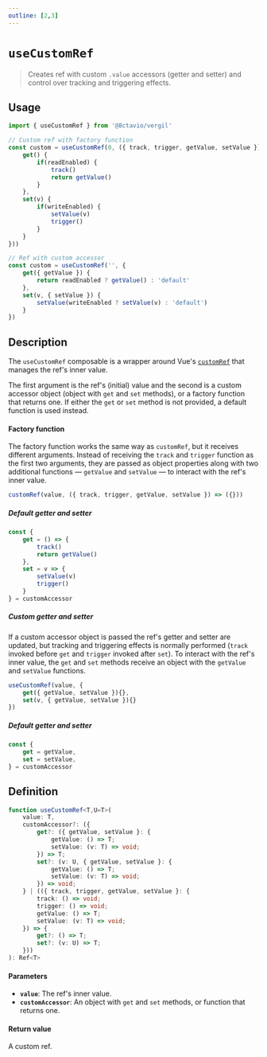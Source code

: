 ```yaml
---
outline: [2,3]
---
```


# `useCustomRef`

> Creates ref with custom `.value` accessors (getter and setter) and control over tracking and triggering effects.

## Usage

```js
import { useCustomRef } from '@8ctavio/vergil'

// Custom ref with factory function
const custom = useCustomRef(0, ({ track, trigger, getValue, setValue }) => ({
    get() {
        if(readEnabled) {
            track()
            return getValue()
        }
    },
    set(v) {
        if(writeEnabled) {
            setValue(v)
            trigger()
        }
    }
}))

// Ref with custom accessor
const custom = useCustomRef('', {
    get({ getValue }) {
        return readEnabled ? getValue() : 'default'
    },
    set(v, { setValue }) {
        setValue(writeEnabled ? setValue(v) : 'default')
    }
})
```

## Description

The `useCustomRef` composable is a wrapper around Vue's [`customRef`](https://vuejs.org/api/reactivity-advanced.html#customref) that manages the ref's inner value.

The first argument is the ref's (initial) value and the second is a custom accessor object (object with `get` and `set` methods), or a factory function that returns one. If either the `get` or `set` method is not provided, a default function is used instead.

#### Factory function

The factory function works the same way as `customRef`, but it receives different arguments. Instead of receiving the `track` and `trigger` function as the first two arguments, they are passed as object properties along with two additional functions — `getValue` and `setValue` — to interact with the ref's inner value.

```js
customRef(value, ({ track, trigger, getValue, setValue }) => ({}))
```

##### Default getter and setter

```js
const {
    get = () => {
        track()
        return getValue()
    },
    set = v => {
        setValue(v)
        trigger()
    }
} = customAccessor
```

##### Custom getter and setter

If a custom accessor object is passed the ref's getter and setter are updated, but tracking and triggering effects is normally performed (`track` invoked before `get` and `trigger` invoked after `set`). To interact with the ref's inner value, the `get` and `set` methods receive an object with the `getValue` and `setValue` functions.

```js
useCustomRef(value, {
    get({ getValue, setValue }){},
    set(v, { getValue, setValue }){}
})
```

##### Default getter and setter

```js
const {
    get = getValue,
    set = setValue,
} = customAccessor
```

## Definition

```ts
function useCustomRef<T,U=T>(
    value: T,
    customAccessor?: ({
        get?: ({ getValue, setValue }: {
            getValue: () => T;
            setValue: (v: T) => void;
        }) => T;
        set?: (v: U, { getValue, setValue }: {
            getValue: () => T;
            setValue: (v: T) => void;
        }) => void;
    } | (({ track, trigger, getValue, setValue }: {
        track: () => void;
        trigger: () => void;
        getValue: () => T;
        setValue: (v: T) => void;
    }) => {
        get?: () => T;
        set?: (v: U) => T;
    }))
): Ref<T>
```

#### Parameters

- **`value`**: The ref's inner value.
- **`customAccessor`**: An object with `get` and `set` methods, or function that returns one.

#### Return value

A custom ref.